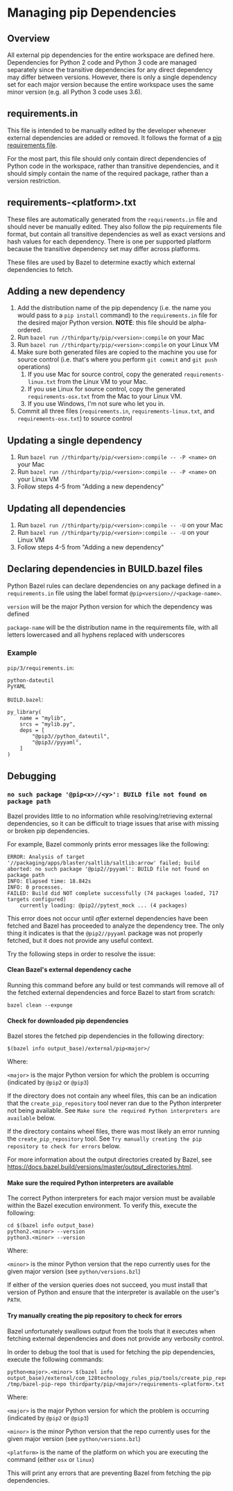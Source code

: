 # Managing pip Dependencies

## Overview

All external pip dependencies for the entire workspace are defined here.
Dependencies for Python 2 code and Python 3 code are managed separately since
the transitive dependencies for any direct dependency may differ between
versions. However, there is only a single dependency set for each major version
because the entire workspace uses the same minor version (e.g. all Python 3 code
uses 3.6).

## requirements.in

This file is intended to be manually edited by the developer whenever external
dependencies are added or removed. It follows the format of a [pip requirements
file](https://pip.pypa.io/en/stable/user_guide/#requirements-files).

For the most part, this file should only contain direct dependencies of Python
code in the workspace, rather than transitive dependencies, and it should simply
contain the name of the required package, rather than a version restriction.

## requirements-\<platform\>.txt

These files are automatically generated from the `requirements.in` file and
should never be manually edited. They also follow the pip requirements file
format, but contain all transitive dependencies as well as exact versions and
hash values for each dependency. There is one per supported platform because
the transitive dependency set may differ across platforms.

These files are used by Bazel to determine exactly which external dependencies
to fetch.

## Adding a new dependency

1. Add the distribution name of the pip dependency (i.e. the name you would pass
   to a `pip install` command) to the `requirements.in` file for the desired
   major Python version. **NOTE**: this file should be alpha-ordered.
1. Run `bazel run //thirdparty/pip/<version>:compile` on your Mac
1. Run `bazel run //thirdparty/pip/<version>:compile` on your Linux
   VM
1. Make sure both generated files are copied to the machine you use for source
   control (i.e. that's where you perform `git commit` and `git push` operations)
   1. If you use Mac for source control, copy the generated
      `requirements-linux.txt` from the Linux VM to your Mac.
   1. If you use Linux for source control, copy the generated
      `requirements-osx.txt` from the Mac to your Linux VM.
   1. If you use Windows, I'm not sure who let you in.
1. Commit all three files (`requirements.in`, `requirements-linux.txt`, and
   `requirements-osx.txt`) to source control

## Updating a single dependency

1. Run `bazel run //thirdparty/pip/<version>:compile -- -P <name>` on
   your Mac
1. Run `bazel run //thirdparty/pip/<version>:compile -- -P <name>` on
   your Linux VM
1. Follow steps 4-5 from "Adding a new dependency"

## Updating all dependencies

1. Run `bazel run //thirdparty/pip/<version>:compile -- -U` on your
   Mac
1. Run `bazel run //thirdparty/pip/<version>:compile -- -U` on your
   Linux VM
1. Follow steps 4-5 from "Adding a new dependency"

## Declaring dependencies in BUILD.bazel files

Python Bazel rules can declare dependencies on any package defined in a
`requirements.in` file using the label format `@pip<version>//<package-name>`.

`version` will be the major Python version for which the dependency was defined

`package-name` will be the distribution name in the requirements file, with all
letters lowercased and all hyphens replaced with underscores

### Example

`pip/3/requirements.in`:

```
python-dateutil
PyYAML
```

`BUILD.bazel`:

```
py_library(
    name = "mylib",
    srcs = "mylib.py",
    deps = [
        "@pip3//python_dateutil",
        "@pip3//pyyaml",
    ]
)
```

## Debugging

### `no such package '@pip<x>//<y>': BUILD file not found on package path`

Bazel provides little to no information while resolving/retrieving external dependencies, so it can be difficult to triage issues that arise with missing or broken pip dependencies.

For example, Bazel commonly prints error messages like the following:

```
ERROR: Analysis of target '//packaging/apps/blaster/saltlib/saltlib:arrow' failed; build aborted: no such package '@pip2//pyyaml': BUILD file not found on package path
INFO: Elapsed time: 18.842s
INFO: 0 processes.
FAILED: Build did NOT complete successfully (74 packages loaded, 717 targets configured)
    currently loading: @pip2//pytest_mock ... (4 packages)
```

This error does not occur until _after_ externel dependencies have been fetched and Bazel has proceeded to analyze the dependency tree. The only thing it indicates is that the `@pip2//pyyaml` package was not properly fetched, but it does not provide any useful context.

Try the following steps in order to resolve the issue:

#### Clean Bazel's external dependency cache

Running this command before any build or test commands will remove all of the fetched external dependencies and force Bazel to start from scratch:

```
bazel clean --expunge
```

#### Check for downloaded pip dependencies

Bazel stores the fetched pip dependencies in the following directory:

```
$(bazel info output_base)/external/pip<major>/
```

Where:

`<major>` is the major Python version for which the problem is occurring (indicated by `@pip2` or `@pip3`)

If the directory does not contain any wheel files, this can be an indication that the `create_pip_repository` tool never ran due to the Python interpreter not being available. See `Make sure the required Python interpreters are available` below.

If the directory contains wheel files, there was most likely an error running the `create_pip_repository` tool. See `Try manually creating the pip repository to check for errors` below.

For more information about the output directories created by Bazel, see https://docs.bazel.build/versions/master/output_directories.html.

#### Make sure the required Python interpreters are available

The correct Python interpreters for each major version must be available within the Bazel execution environment. To verify this, execute the following:

```
cd $(bazel info output_base)
python2.<minor> --version
python3.<minor> --version
```

Where:

`<minor>` is the minor Python version that the repo currently uses for the given major version (see `python/versions.bzl`)

If either of the version queries does not succeed, you must install that version of Python and ensure that the interpreter is available on the user's `PATH`.

#### Try manually creating the pip repository to check for errors

Bazel unfortunately swallows output from the tools that it executes when fetching external dependencies and does not provide any verbosity control.

In order to debug the tool that is used for fetching the pip dependencies, execute the following commands:

```
python<major>.<minor> $(bazel info output_base)/external/com_128technology_rules_pip/tools/create_pip_repository.par /tmp/bazel-pip-repo thirdparty/pip/<major>/requirements-<platform>.txt
```

Where:

`<major>` is the major Python version for which the problem is occurring (indicated by `@pip2` or `@pip3`)

`<minor>` is the minor Python version that the repo currently uses for the given major version (see `python/versions.bzl`)

`<platform>` is the name of the platform on which you are executing the command (either `osx` or `linux`)

This will print any errors that are preventing Bazel from fetching the pip dependencies.
